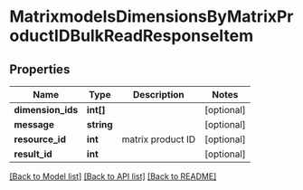 # MatrixmodelsDimensionsByMatrixProductIDBulkReadResponseItem

## Properties
Name | Type | Description | Notes
------------ | ------------- | ------------- | -------------
**dimension_ids** | **int[]** |  | [optional] 
**message** | **string** |  | [optional] 
**resource_id** | **int** | matrix product ID | [optional] 
**result_id** | **int** |  | [optional] 

[[Back to Model list]](../README.md#documentation-for-models) [[Back to API list]](../README.md#documentation-for-api-endpoints) [[Back to README]](../README.md)


